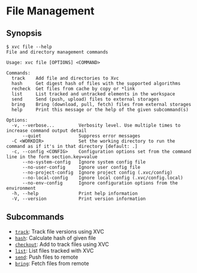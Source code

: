 # File Management


## Synopsis

```console
$ xvc file --help
File and directory management commands

Usage: xvc file [OPTIONS] <COMMAND>

Commands:
  track    Add file and directories to Xvc
  hash     Get digest hash of files with the supported algorithms
  recheck  Get files from cache by copy or *link
  list     List tracked and untracked elements in the workspace
  send     Send (push, upload) files to external storages
  bring    Bring (download, pull, fetch) files from external storages
  help     Print this message or the help of the given subcommand(s)

Options:
  -v, --verbose...         Verbosity level. Use multiple times to increase command output detail
      --quiet              Suppress error messages
  -C <WORKDIR>             Set the working directory to run the command as if it's in that directory [default: .]
  -c, --config <CONFIG>    Configuration options set from the command line in the form section.key=value
      --no-system-config   Ignore system config file
      --no-user-config     Ignore user config file
      --no-project-config  Ignore project config (.xvc/config)
      --no-local-config    Ignore local config (.xvc/config.local)
      --no-env-config      Ignore configuration options from the environment
  -h, --help               Print help information
  -V, --version            Print version information

```


## Subcommands


- [`track`](./xvc-file-track.md): Track file versions using XVC
- [`hash`](./xvc-file-hash.md): Calculate hash of given file
- [`checkout`](./xvc-file-checkout.md): Add to track files using XVC
- [`list`](./xvc-file-list.md): List files tracked with XVC
- [`send`](./xvc-file-send.md): Push files to remote
- [`bring`](./xvc-file-bring.md): Fetch files from remote
